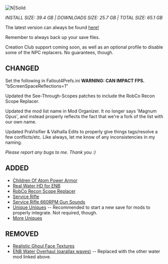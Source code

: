 ![N|Solid](https://i.imgur.com/TfMhdNG.png)

_INSTALL SIZE: 39.4 GB | DOWNLOADS SIZE: 25.7 GB | TOTAL SIZE: 65.1 GB_

The latest version can always be found [here!](https://drive.google.com/drive/u/0/folders/1-ReP39R6OpbM-ewKpJ4fBD2Fcwl3oTz5)

Remember to always back up your save files.

Creation Club support coming soon, as well as an optional profile to disable some of the NPC replacers. No guarantees, though.

## CHANGED

Set the following in Fallout4Prefs.ini **WARNING: CAN IMPACT FPS.** "bScreenSpaceReflections=1"

Updated the See-Through-Scopes patches to include the RobCo Recon Scope Replacer.

Updated the mod list name in Mod Organizer. It no longer says 'Magnum Opus', and instead properly reflects the fact that we're a fork of the list with our own name.

Updated PraVisifier & Valhalla Edits to properly give things tags/resolve a few conflicts/etc. Like always, let me know of any inconsistencies in my naming.

*Please report any bugs to me. Thank you :)*

## ADDED
* [Children Of Atom Power Armor](https://www.nexusmods.com/fallout4/mods/47586)
* [Real Water HD for ENB](https://www.nexusmods.com/fallout4/mods/40220)
* [RobCo Recon Scope Replacer](https://www.nexusmods.com/fallout4/mods/36374)
* [Service Rifle](https://www.nexusmods.com/fallout4/mods/32361)
* [Service Rifle 660RPM Gun Sounds](https://www.nexusmods.com/fallout4/mods/32528)
* [Unique Uniques](https://www.nexusmods.com/fallout4/mods/15139)  -- Recommended to start a new save for mods to properly integrate. Not required, though.
* [More Uniques](https://www.nexusmods.com/fallout4/mods/18357)

## REMOVED
* [Realistic Ghoul Face Textures](https://www.nexusmods.com/fallout4/mods/32492/)
* [ENB Water Overhaul (parallax waves)](https://www.nexusmods.com/fallout4/mods/44648) -- Replaced with the other water mod linked above.

